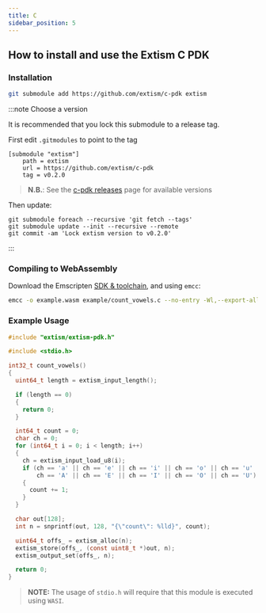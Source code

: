 ```yaml
---
title: C
sidebar_position: 5
---
```


## How to install and use the Extism C PDK

### Installation

```sh
git submodule add https://github.com/extism/c-pdk extism
```

:::note Choose a version

It is recommended that you lock this submodule to a release tag.

First edit `.gitmodules` to point to the tag

```
[submodule "extism"]
	path = extism
	url = https://github.com/extism/c-pdk
	tag = v0.2.0
```

> **N.B.**: See the [c-pdk releases](https://github.com/extism/c-pdk/releases) page for available versions

Then update:

```
git submodule foreach --recursive 'git fetch --tags'
git submodule update --init --recursive --remote
git commit -am 'Lock extism version to v0.2.0'
```

:::

### Compiling to WebAssembly

Download the Emscripten [SDK & toolchain](https://emscripten.org/index.html), and using `emcc`:

```sh
emcc -o example.wasm example/count_vowels.c --no-entry -Wl,--export-all -sERROR_ON_UNDEFINED_SYMBOLS=0
```

### Example Usage
```c title=main.c
#include "extism/extism-pdk.h"

#include <stdio.h>

int32_t count_vowels()
{
  uint64_t length = extism_input_length();

  if (length == 0)
  {
    return 0;
  }

  int64_t count = 0;
  char ch = 0;
  for (int64_t i = 0; i < length; i++)
  {
    ch = extism_input_load_u8(i);
    if (ch == 'a' || ch == 'e' || ch == 'i' || ch == 'o' || ch == 'u' ||
        ch == 'A' || ch == 'E' || ch == 'I' || ch == 'O' || ch == 'U')
    {
      count += 1;
    }
  }

  char out[128];
  int n = snprintf(out, 128, "{\"count\": %lld}", count);

  uint64_t offs_ = extism_alloc(n);
  extism_store(offs_, (const uint8_t *)out, n);
  extism_output_set(offs_, n);

  return 0;
}
```

> **NOTE:** The usage of `stdio.h` will require that this module is executed using `WASI`.
